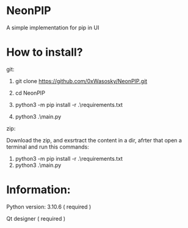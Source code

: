 # NeonPIP
A simple implementation for pip in UI


# How to install?

git: 

  1. git clone https://github.com/0xWasosky/NeonPIP.git
  2. cd NeonPIP

  3. python3 -m pip install -r .\requirements.txt
  4. python3 .\main.py

zip:

Download the zip, and exsrtract the content in a dir, afrter that open a terminal and run this commands:

  1. python3 -m pip install -r .\requirements.txt
  2. python3 .\main.py


# Information:

Python version: 3.10.6 ( required ) 

Qt designer ( required ) 
